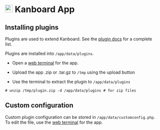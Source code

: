 # <img src="/documentation/img/kanboard-logo.png" width="25px"> Kanboard App

## Installing plugins

Plugins are used to extend Kanboard. See the [plugin docs](https://kanboard.org/#plugins)
for a complete list.

Plugins are installed into `/app/data/plugins`.

* Open a [web terminal](/documentation/apps#web-terminal) for the app.

* Upload the app .zip or .tar.gz to `/tmp` using the upload button

* Use the terminal to extract the plugin to `/app/data/plugins`

```
# unzip /tmp/plugin.zip -d /app/data/plugins # for zip files
```

## Custom configuration

Custom plugin configuration can be stored in `/app/data/customconfig.php`. To edit
the file, use the [web terminal](/documentation/apps#web-terminal) for the app.


